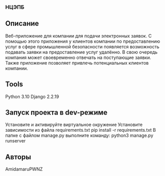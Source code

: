 ### НЦЭПБ
## Описание
Веб-приложение для компании для подачи электронных заявок. 
С помощью этого приложения у клиентов компании по предоставлению услуг в сфере промышленной безопасности появляется возможность подавать заявки на предоставление услуг удалённо. 
В свою очередь компания может своевременно отвечать на поступающие заявки. 
Также приложение позволяет привлечь потенциальных клиентов компании. 

## Tools
Python 3.10 Django 2.2.19

## Запуск проекта в dev-режиме
Установите и активируйте виртуальное окружение
Установите зависимости из файла requirements.txt
pip install -r requirements.txt
В папке с файлом manage.py выполните команду:
python3 manage.py runserver

## Авторы
AmidamaruPWNZ
